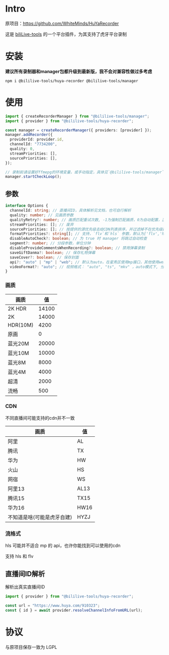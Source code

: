 # Intro

原项目：https://github.com/WhiteMinds/HuYaRecorder

这是 [biliLive-tools](https://github.com/renmu123/biliLive-tools) 的一个平台插件，为其支持了虎牙平台录制

# 安装

**建议所有录制器和manager包都升级到最新版，我不会对兼容性做过多考虑**

`npm i @bililive-tools/huya-recorder @bililive-tools/manager`

# 使用

```ts
import { createRecorderManager } from "@bililive-tools/manager";
import { provider } from "@bililive-tools/huya-recorder";

const manager = createRecorderManager({ providers: [provider] });
manager.addRecorder({
  providerId: provider.id,
  channelId: "7734200",
  quality: 0,
  streamPriorities: [],
  sourcePriorities: [],
});

// 录制前请设置好ffmepg的环境变量，或手动指定，具体见`@bililive-tools/manager`文档
manager.startCheckLoop();
```

## 参数

```ts
interface Options {
  channelId: string; // 直播间ID，具体解析见文档，也可自行解析
  quality: number; // 见画质参数
  qualityRetry?: number; // 画质匹配重试次数, -1为强制匹配画质，0为自动配置，正整数为最大匹配次数
  streamPriorities: []; // 废弃
  sourcePriorities: []; // 按提供的源优先级去给CDN列表排序，并过滤掉不在优先级配置中的源，在未匹配到的情况下会优先使用TX的CDN，具体参数见 CDN 参数
  formatPriorities?: string[]; // 支持，`flv`和`hls` 参数，默认为['flv','hls']
  disableAutoCheck?: boolean; // 为 true 时 manager 将跳过自动检查
  segment?: number; // 分段参数，单位分钟
  disableProvideCommentsWhenRecording?: boolean; // 禁用弹幕录制
  saveGiftDanma?: boolean; // 保存礼物弹幕
  saveCover?: boolean; // 保存封面
  api?: "auto" | "mp" | "web"; // 默认为auto，在星秀区使用mp接口，其他使用web接口，你也可以强制指定
  videoFormat?: "auto"; // 视频格式： "auto", "ts", "mkv" ，auto模式下, 分段使用 "ts"，不分段使用 "mp4"
}
```

### 画质

| 画质     | 值    |
| -------- | ----- |
| 2K HDR   | 14100 |
| 2K       | 14000 |
| HDR(10M) | 4200  |
| 原画     | 0     |
| 蓝光20M  | 20000 |
| 蓝光10M  | 10000 |
| 蓝光8M   | 8000  |
| 蓝光4M   | 4000  |
| 超清     | 2000  |
| 流畅     | 500   |

### CDN

不同直播间可能支持的cdn并不一致

| 画质                       | 值   |
| -------------------------- | ---- |
| 阿里                       | AL   |
| 腾讯                       | TX   |
| 华为                       | HW   |
| 火山                       | HS   |
| 网宿                       | WS   |
| 阿里13                     | AL13 |
| 腾讯15                     | TX15 |
| 华为16                     | HW16 |
| 不知道是啥(可能是虎牙自建) | HYZJ |

### 流格式

hls 可能并不适合 mp 的 api，也许你能找到可以使用的cdn

支持 hls 和 flv

## 直播间ID解析

解析出真实直播间ID

```ts
import { provider } from "@bililive-tools/huya-recorder";

const url = "https://www.huya.com/910323";
const { id } = await provider.resolveChannelInfoFromURL(url);
```

# 协议

与原项目保存一致为 LGPL
